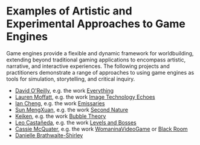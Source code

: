 # Examples of Artistic and Experimental Approaches to Game Engines

Game engines provide a flexible and dynamic framework for worldbuilding, extending beyond traditional gaming applications to encompass artistic, narrative, and interactive experiences. The following projects and practitioners demonstrate a range of approaches to using game engines as tools for simulation, storytelling, and critical inquiry.

- [David O'Reilly](https://www.davidoreilly.com/), e.g. the work [Everything](https://store.steampowered.com/app/582270/Everything/)
- [Lauren Moffatt](https://deptique.net/Works), e.g. the work [Image Technology Echoes](https://deptique.net/Image-Technology-Echoes)
- [Ian Cheng](https://iancheng.com/), e.g. the work [Emissaries](https://iancheng.com/emissaries)
- [Sun MengXuan](https://sunmengxuan.cc/), e.g. the work [Second Nature](https://sunmengxuan.cc/sn)
- [Keiken](https://keiken.cloud), e.g. the work [Bubble Theory](https://keiken.cloud/work/bubble-theory/)
- [Leo Castañeda](http://www.leonardocastaneda.com), e.g. the work [Levels and Bosses](http://www.leonardocastaneda.com/video-games.html)
- [Cassie McQuater](http://www.cassiemcquater.com/), e.g. the work [WomaninaVideoGame](http://www.cassiemcquater.com/womaninavideogame.html) or [Black Room](http://www.cassiemcquater.com/blackroom.html)
- [Danielle Brathwaite-Shirley](https://www.daniellebrathwaiteshirley.com)


